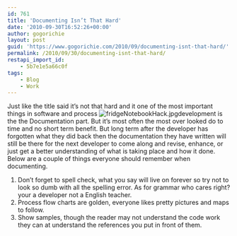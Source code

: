 ```yaml
---
id: 761
title: 'Documenting Isn’t That Hard'
date: '2010-09-30T16:52:26+00:00'
author: gogorichie
layout: post
guid: 'https://www.gogorichie.com/2010/09/documenting-isnt-that-hard/'
permalink: /2010/09/30/documenting-isnt-that-hard/
restapi_import_id:
    - 5b7e1e5a66c0f
tags:
    - Blog
    - Work
---
```


Just like the title said it’s not that hard and it one of the most important things in software and process ![fridgeNotebookHack.jpg](http://blog.makezine.com/upload/2009/03/recent_makers_notebook_hacks/fridgeNotebookHack.jpg)development is the the Documentation part. But it’s most often the most over looked do to time and no short term benefit. But long term after the developer has forgotten what they did back then the documentation they have written will still be there for the next developer to come along and revise, enhance, or just get a better understanding of what is taking place and how it done. Below are a couple of things everyone should remember when documenting.

1. Don’t forget to spell check, what you say will live on forever so try not to look so dumb with all the spelling error. As for grammar who cares right? your a developer not a English teacher.
2. Process flow charts are golden, everyone likes pretty pictures and maps to follow.
3. Show samples, though the reader may not understand the code work they can at understand the references you put in front of them.